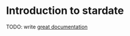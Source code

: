 # Introduction to stardate

TODO: write [great documentation](http://jacobian.org/writing/what-to-write/)
